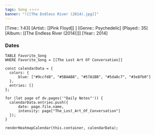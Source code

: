 ```yaml
---
tags: Song ⭐⭐⭐⭐ 
banner: "![[The Endless River (2014).jpg]]"
---
```

[Time:: 1:43]
[Artist:: [[Pink Floyd]] ]
[Genre:: Psychedelic]
[Played:: 35]
[Album:: [[The Endless River (2014)]]]
[Year:: 2014]
### Dates
````dataview
TABLE Favorite_Song
WHERE Favorite_Song = [[The Lost Art Of Conversation]]
````
  ```dataviewjs
const calendarData = { 
	colors: { 
		blue: ["#9ccfd8", "#5BAAB8", "#57A1BB", "#5da8c7", "#3e8fb0"] 
	}, 
	entries: [] 
}; 

for (let page of dv.pages('"Daily Notes"')) { 
	calendarData.entries.push({ 
		date: page.file.name, 
		intensity: page["The_Lost_Art_Of_Conversation"]
	}); 
} 

renderHeatmapCalendar(this.container, calendarData);
```
